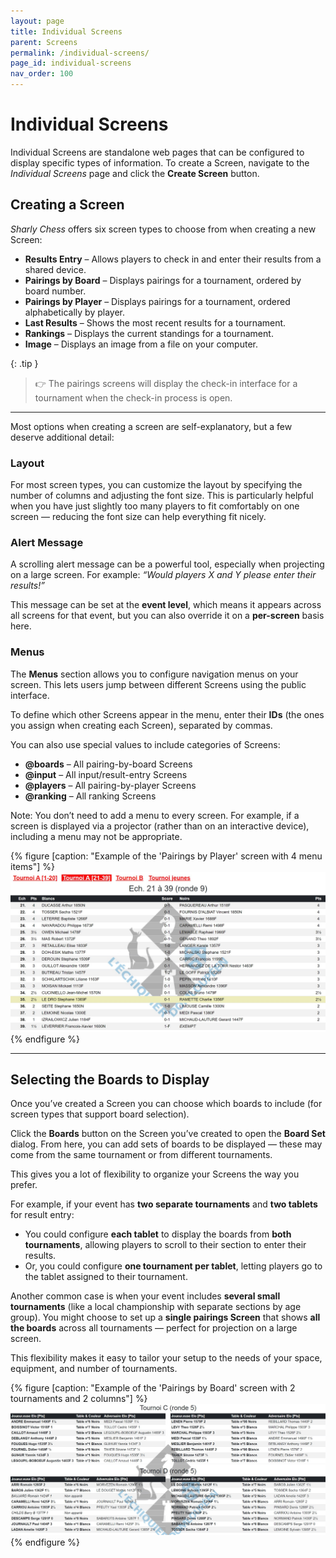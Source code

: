```yaml
---
layout: page
title: Individual Screens
parent: Screens
permalink: /individual-screens/
page_id: individual-screens
nav_order: 100
---
```


# Individual Screens

Individual Screens are standalone web pages that can be configured to display specific types of information.
To create a Screen, navigate to the _Individual Screens_ page and click the **Create Screen** button.

## Creating a Screen

_Sharly Chess_ offers six screen types to choose from when creating a new Screen:

- **Results Entry** – Allows players to check in and enter their results from a shared device.
- **Pairings by Board** – Displays pairings for a tournament, ordered by board number.
- **Pairings by Player** – Displays pairings for a tournament, ordered alphabetically by player.
- **Last Results** – Shows the most recent results for a tournament.
- **Rankings** – Displays the current standings for a tournament.
- **Image** – Displays an image from a file on your computer.

{: .tip }
> :point_right: The pairings screens will display the check-in interface for a tournament when the check-in process is open.

---

Most options when creating a screen are self-explanatory, but a few deserve additional detail:

### Layout

For most screen types, you can customize the layout by specifying the number of columns and adjusting the font size.
This is particularly helpful when you have just slightly too many players to fit comfortably on one screen — reducing the font size can help everything fit nicely.

### Alert Message

A scrolling alert message can be a powerful tool, especially when projecting on a large screen.
For example: *“Would players X and Y please enter their results!”*

This message can be set at the **event level**, which means it appears across all screens for that event, but you can also override it on a **per-screen** basis here.

### Menus

The **Menus** section allows you to configure navigation menus on your screen.
This lets users jump between different Screens using the public interface.

To define which other Screens appear in the menu, enter their **IDs** (the ones you assign when creating each Screen), separated by commas.

You can also use special values to include categories of Screens:

- **@boards** – All pairing-by-board Screens
- **@input** – All input/result-entry Screens
- **@players** – All pairing-by-player Screens
- **@ranking** – All ranking Screens

Note: You don’t need to add a menu to every screen. For example, if a screen is displayed via a projector (rather than on an interactive device), including a menu may not be appropriate.

{% figure [caption: "Example of the 'Pairings by Player' screen with 4 menu items"] %}
![Example of the 'Pairings by Player' screen with 4 menu items](/assets/images/menus-3.jpg)
{% endfigure %}

---

## Selecting the Boards to Display

Once you’ve created a Screen you can choose which boards to include (for screen types that support board selection).

Click the **Boards** button on the Screen you’ve created to open the **Board Set** dialog.
From here, you can add sets of boards to be displayed — these may come from the same tournament or from different tournaments.

This gives you a lot of flexibility to organize your Screens the way you prefer.

For example, if your event has **two separate tournaments** and **two tablets** for result entry:
  - You could configure **each tablet** to display the boards from **both tournaments**, allowing players to scroll to their section to enter their results.
  - Or, you could configure **one tournament per tablet**, letting players go to the tablet assigned to their tournament.

Another common case is when your event includes **several small tournaments** (like a local championship with separate sections by age group).
You might choose to set up a **single pairings Screen** that shows **all the boards** across all tournaments — perfect for projection on a large screen.

This flexibility makes it easy to tailor your setup to the needs of your space, equipment, and number of tournaments.

{% figure [caption: "Example of the 'Pairings by Board' screen with 2 tournaments and 2 columns"] %}
![Example of the 'Pairings by Board' screen with 2 tournaments and 2 columns](/assets/images/players-screen-multi.jpg)
{% endfigure %}
